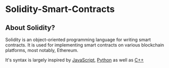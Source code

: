 # Solidity-Smart-Contracts

<h2>About Solidity?</h2>

Solidity is an object-oriented programming language for writing smart contracts. It is used for implementing smart contracts on various blockchain platforms, most notably, Ethereum.

It's syntax is largely inspired by <a href="https://de.wikipedia.org/wiki/JavaScript">JavaScript</a>, <a href="https://de.wikipedia.org/wiki/Python_(Programmiersprache)">Python</a> as well as <a href="https://de.wikipedia.org/wiki/C%2B%2B">C++</a>
